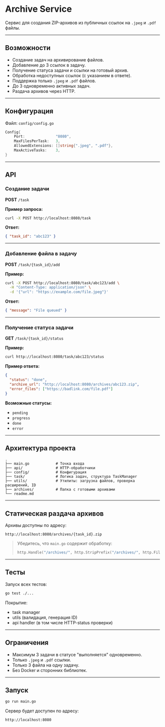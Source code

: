 # Archive Service

Сервис для создания ZIP-архивов из публичных ссылок на `.jpeg` и `.pdf` файлы.

---

## Возможности

- Создание задач на архивирование файлов.
- Добавление до 3 ссылок в задачу.
- Получение статуса задачи и ссылки на готовый архив.
- Обработка недоступных ссылок (с указанием в ответе).
- Поддержка только `.jpeg` и `.pdf` файлов.
- До 3 одновременно активных задач.
- Раздача архивов через HTTP.

---

## Конфигурация

Файл: `config/config.go`

```go
Config{
    Port:              "8080",
    MaxFilesPerTask:   3,
    AllowedExtensions: []string{".jpeg", ".pdf"},
    MaxActiveTasks:    3,
}
```

---

## API

### Создание задачи
**POST** `/task`

**Пример запроса:**
```bash
curl -X POST http://localhost:8080/task
```

**Ответ:**
```json
{ "task_id": "abc123" }
```

---

### Добавление файла в задачу
**POST** `/task/{task_id}/add`

**Пример:**
```bash
curl -X POST http://localhost:8080/task/abc123/add \
  -H "Content-Type: application/json" \
  -d '{"url": "https://example.com/file.jpeg"}'
```

**Ответ:**
```json
{ "message": "File queued" }
```

---

### Получение статуса задачи
**GET** `/task/{task_id}/status`

**Пример:**
```bash
curl http://localhost:8080/task/abc123/status
```

**Пример ответа:**
```json
{
  "status": "done",
  "archive_url": "http://localhost:8080/archives/abc123.zip",
  "error_files": ["https://badlink.com/file.pdf"]
}
```

**Возможные статусы:**
- `pending`
- `progress`
- `done`
- `error`

---

## Архитектура проекта

```
.
├── main.go            # Точка входа
├── api/               # HTTP-обработчики
├── config/            # Конфигурация
├── task/              # Логика задач, структура TaskManager
├── utils/             # Утилиты: загрузка файлов, проверка расширений, ID
├── archives/          # Папка с готовыми архивами
└── readme.md
```

---

## Статическая раздача архивов

Архивы доступны по адресу:
```
http://localhost:8080/archives/{task_id}.zip
```

> Убедитесь, что `main.go` содержит обработку:
> ```go
> http.Handle("/archives/", http.StripPrefix("/archives/", http.FileServer(http.Dir("archives"))))
> ```

---

## Тесты

Запуск всех тестов:
```bash
go test ./...
```

Покрытие:
- task manager
- utils (валидация, генерация ID)
- api handler (в том числе HTTP-status проверки)

---

## Ограничения

- Максимум 3 задачи в статусе "выполняется" одновременно.
- Только `.jpeg` и `.pdf` ссылки.
- Только 3 файла на одну задачу.
- Без Docker и сторонних библиотек.

---

## Запуск

```bash
go run main.go
```

Сервер будет доступен по адресу:
```
http://localhost:8080
```

